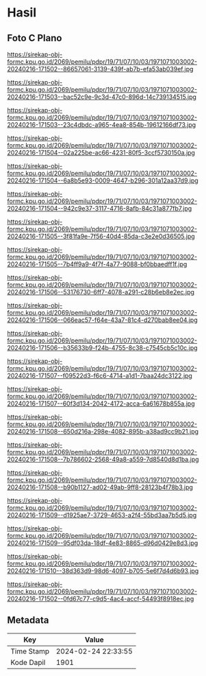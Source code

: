 # Hasil

## Foto C Plano

https://sirekap-obj-formc.kpu.go.id/2069/pemilu/pdpr/19/71/07/10/03/1971071003002-20240216-171502--86657061-3139-439f-ab7b-efa53ab039ef.jpg

https://sirekap-obj-formc.kpu.go.id/2069/pemilu/pdpr/19/71/07/10/03/1971071003002-20240216-171503--bac52c9e-9c3d-47c0-896d-14c739134515.jpg

https://sirekap-obj-formc.kpu.go.id/2069/pemilu/pdpr/19/71/07/10/03/1971071003002-20240216-171503--23c4dbdc-a965-4ea8-854b-19612166df73.jpg

https://sirekap-obj-formc.kpu.go.id/2069/pemilu/pdpr/19/71/07/10/03/1971071003002-20240216-171504--02a225be-ac66-4231-80f5-3ccf5730150a.jpg

https://sirekap-obj-formc.kpu.go.id/2069/pemilu/pdpr/19/71/07/10/03/1971071003002-20240216-171504--6a8b5e93-0009-4647-b296-301a12aa37d9.jpg

https://sirekap-obj-formc.kpu.go.id/2069/pemilu/pdpr/19/71/07/10/03/1971071003002-20240216-171504--942c9e37-3117-4716-8afb-84c31a877fb7.jpg

https://sirekap-obj-formc.kpu.go.id/2069/pemilu/pdpr/19/71/07/10/03/1971071003002-20240216-171505--3f81fa9e-7f56-40d4-85da-c3e2e0d36505.jpg

https://sirekap-obj-formc.kpu.go.id/2069/pemilu/pdpr/19/71/07/10/03/1971071003002-20240216-171505--7b4ff9a9-4f7f-4a77-9088-bf0bbaedff1f.jpg

https://sirekap-obj-formc.kpu.go.id/2069/pemilu/pdpr/19/71/07/10/03/1971071003002-20240216-171506--53176730-6ff7-4078-a291-c28b6eb8e2ec.jpg

https://sirekap-obj-formc.kpu.go.id/2069/pemilu/pdpr/19/71/07/10/03/1971071003002-20240216-171506--066eac57-f64e-43a7-81c4-d270bab8ee04.jpg

https://sirekap-obj-formc.kpu.go.id/2069/pemilu/pdpr/19/71/07/10/03/1971071003002-20240216-171506--b35633b9-f24b-4755-8c38-c7545cb5c10c.jpg

https://sirekap-obj-formc.kpu.go.id/2069/pemilu/pdpr/19/71/07/10/03/1971071003002-20240216-171507--f09522d3-f6c6-4714-a1d1-7baa24dc3122.jpg

https://sirekap-obj-formc.kpu.go.id/2069/pemilu/pdpr/19/71/07/10/03/1971071003002-20240216-171507--60f3d134-2042-4172-acca-6a61678b855a.jpg

https://sirekap-obj-formc.kpu.go.id/2069/pemilu/pdpr/19/71/07/10/03/1971071003002-20240216-171508--650d216a-298e-4082-895b-a38ad9cc9b21.jpg

https://sirekap-obj-formc.kpu.go.id/2069/pemilu/pdpr/19/71/07/10/03/1971071003002-20240216-171508--7b786602-2568-49a8-a559-7d8540d8d1ba.jpg

https://sirekap-obj-formc.kpu.go.id/2069/pemilu/pdpr/19/71/07/10/03/1971071003002-20240216-171508--b90b1127-ad02-49ab-9ff8-28123b4f78b3.jpg

https://sirekap-obj-formc.kpu.go.id/2069/pemilu/pdpr/19/71/07/10/03/1971071003002-20240216-171509--d1925ae7-3729-4653-a2f4-55bd3aa7b5d5.jpg

https://sirekap-obj-formc.kpu.go.id/2069/pemilu/pdpr/19/71/07/10/03/1971071003002-20240216-171509--95df03da-18df-4e83-8865-d96d0429e8d3.jpg

https://sirekap-obj-formc.kpu.go.id/2069/pemilu/pdpr/19/71/07/10/03/1971071003002-20240216-171510--38d363d9-98d6-4097-b705-5e6f7d4d6b93.jpg

https://sirekap-obj-formc.kpu.go.id/2069/pemilu/pdpr/19/71/07/10/03/1971071003002-20240216-171502--0fd67c77-c9d5-4ac4-accf-54493f8918ec.jpg


## Metadata

| Key        | Value               |
| ---------- | ------------------- |
| Time Stamp | 2024-02-24 22:33:55 |
| Kode Dapil | 1901                |



